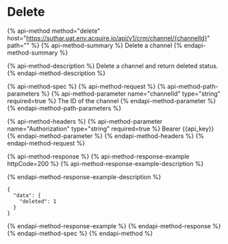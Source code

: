 # Delete

{% api-method method="delete" host="https://suthar.uat.env.acquire.io/api/v1/crm/channel/{channelId}" path="" %}
{% api-method-summary %}
Delete a channel
{% endapi-method-summary %}

{% api-method-description %}
Delete a channel and return deleted status.
{% endapi-method-description %}

{% api-method-spec %}
{% api-method-request %}
{% api-method-path-parameters %}
{% api-method-parameter name="channelId" type="string" required=true %}
The ID of the channel
{% endapi-method-parameter %}
{% endapi-method-path-parameters %}

{% api-method-headers %}
{% api-method-parameter name="Authorization" type="string" required=true %}
Bearer {{api\_key}}
{% endapi-method-parameter %}
{% endapi-method-headers %}
{% endapi-method-request %}

{% api-method-response %}
{% api-method-response-example httpCode=200 %}
{% api-method-response-example-description %}

{% endapi-method-response-example-description %}

```
{
  "data": {
    "deleted": 1
  }
}
```
{% endapi-method-response-example %}
{% endapi-method-response %}
{% endapi-method-spec %}
{% endapi-method %}


